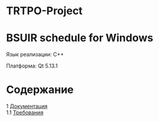# TRTPO-Project
# BSUIR schedule for Windows
Язык реализации: C++

Платформа: Qt 5.13.1

# Содержание
1 [Документация](Documents)  
1.1 [Требования](Documents/Requirements/Software%20Requirements%20Specification.md)
